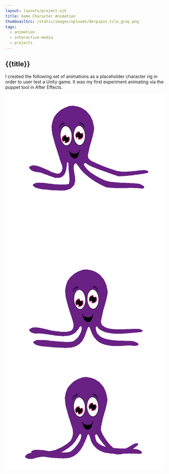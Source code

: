```yaml
---
layout: layouts/project.njk
title: Game Character Animation
thumbnailSrc: /static/images/uploads/derpipus_tile_gray.png
tags:
  - animation
  - interactive-media
  - projects
---
```

## {{title}}

I created the following set of animations as a placeholder character rig in order to user test a Unity game. It was my first experiment animating via the puppet tool in After Effects.

<div class="frame"><img src="/static/images/uploads/idle.gif"></img></div>
<div class="frame"><img src="/static/images/uploads/jumping.gif"></img></div>
<div class="frame"><img src="/static/images/uploads/running.gif"></img></div>
